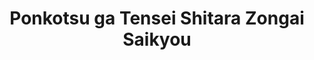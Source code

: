 --- 
title: "Ponkotsu ga Tensei Shitara Zongai Saikyou"
publishdate: "2018-12-28T16:48:46+02:00"
src: "https://365manga.net/manga/ponkotsu-ga-tensei-shitara-zongai-saikyou"
image: "https://data.365manga.net/images/thumbnails/32684-ponkotsu-ga-tensei-shitara-zongai-saikyou.jpg"
description: " A bit dumb yet cute girl and a kind-hearted and tolerant girl. Those are the childhood friends of the boy whose peaceful life is turned around after being reborn in another world.
Will they be able to survive in another world with only a skill for hitting really hard!?
They’ll manage somehow...!"
---